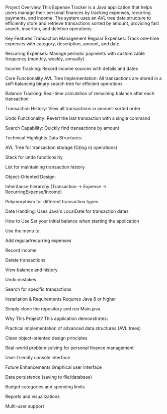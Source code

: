 Project Overview
This Expense Tracker is a Java application that helps users manage their personal finances by tracking expenses, recurring payments, and income. The system uses an AVL tree data structure to efficiently store and retrieve transactions sorted by amount, providing fast search, insertion, and deletion operations.

Key Features
Transaction Management
Regular Expenses: Track one-time expenses with category, description, amount, and date

Recurring Expenses: Manage periodic payments with customizable frequency (monthly, weekly, annually)

Income Tracking: Record income sources with details and dates

Core Functionality
AVL Tree Implementation: All transactions are stored in a self-balancing binary search tree for efficient operations

Balance Tracking: Real-time calculation of remaining balance after each transaction

Transaction History: View all transactions in amount-sorted order

Undo Functionality: Revert the last transaction with a single command

Search Capability: Quickly find transactions by amount

Technical Highlights
Data Structures:

AVL Tree for transaction storage (O(log n) operations)

Stack for undo functionality

List for maintaining transaction history

Object-Oriented Design:

Inheritance hierarchy (Transaction → Expense → RecurringExpense/Income)

Polymorphism for different transaction types

Date Handling: Uses Java's LocalDate for transaction dates

How to Use
Set your initial balance when starting the application

Use the menu to:

Add regular/recurring expenses

Record income

Delete transactions

View balance and history

Undo mistakes

Search for specific transactions

Installation & Requirements
Requires Java 8 or higher

Simply clone the repository and run Main.java

Why This Project?
This application demonstrates:

Practical implementation of advanced data structures (AVL trees)

Clean object-oriented design principles

Real-world problem solving for personal finance management

User-friendly console interface

Future Enhancements
Graphical user interface

Data persistence (saving to file/database)

Budget categories and spending limits

Reports and visualizations

Multi-user support
